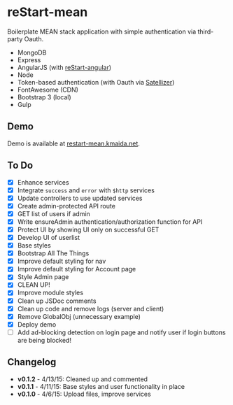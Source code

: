 # reStart-mean

Boilerplate MEAN stack application with simple authentication via third-party Oauth.

* MongoDB
* Express
* AngularJS (with [reStart-angular](https://github.com/kmaida/reStart-angular))
* Node
* Token-based authentication (with Oauth via [Satellizer](https://github.com/sahat/satellizer))
* FontAwesome (CDN)
* Bootstrap 3 (local)
* Gulp

## Demo

Demo is available at [restart-mean.kmaida.net](http://restart-mean.kmaida.net).

## To Do

- [x] Enhance services
 - [x] Integrate `success` and `error` with `$http` services
 - [x] Update controllers to use updated services
- [x] Create admin-protected API route
 - [x] GET list of users if admin
 - [x] Write ensureAdmin authentication/authorization function for API
 - [x] Protect UI by showing UI only on successful GET
 - [x] Develop UI of userlist
- [x] Base styles
 - [x] Bootstrap All The Things
 - [x] Improve default styling for nav
 - [x] Improve default styling for Account page
 - [x] Style Admin page
- [x] CLEAN UP!
 - [x] Improve module styles
 - [x] Clean up JSDoc comments
 - [x] Clean up code and remove logs (server and client)
 - [x] Remove GlobalObj (unnecessary example)
- [x] Deploy demo 
- [ ] Add ad-blocking detection on login page and notify user if login buttons are being blocked!
 
## Changelog
 
* **v0.1.2** - 4/13/15: Cleaned up and commented
* **v0.1.1** - 4/11/15: Base styles and user functionality in place
* **v0.1.0** - 4/6/15: Upload files, improve services